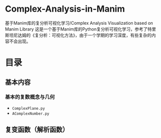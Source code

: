 # Complex-Analysis-in-Manim
基于Manim库的复分析可视化学习/Complex Analysis Visualization based on Manim Library
这是一个基于Manim库的Python复分析可视化学习，参考了特里斯坦尼达姆的《复分析：可视化方法》，由于一个学期的学习深度，有些复杂的内容不会出现。
# 目录
## 基本内容
### 基本的复数概念与几何
- `ComplexPlane.py`
- `AComplexNumber.py`


## 复变函数（解析函数）

